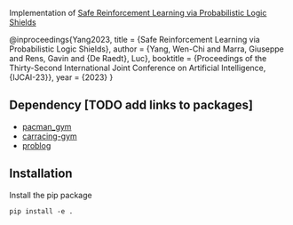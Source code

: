 Implementation of [Safe Reinforcement Learning via Probabilistic Logic Shields](https://arxiv.org/abs/2303.03226)

@inproceedings{Yang2023,
  title     = {Safe Reinforcement Learning via Probabilistic Logic Shields},
  author    = {Yang, Wen-Chi and Marra, Giuseppe and Rens, Gavin and {De Raedt}, Luc},
  booktitle = {Proceedings of the Thirty-Second International Joint Conference on Artificial Intelligence, {IJCAI-23}},
  year      = {2023}
  }


## Dependency [TODO add links to packages]
- [pacman_gym](https://github.com/wenchiyang/pacman_gym) 
- [carracing-gym](https://github.com/wenchiyang/carracing-gym) 
- [problog](https://github.com/ML-KULeuven/problog)


## Installation
Install the pip package

```shell script
pip install -e .
```
